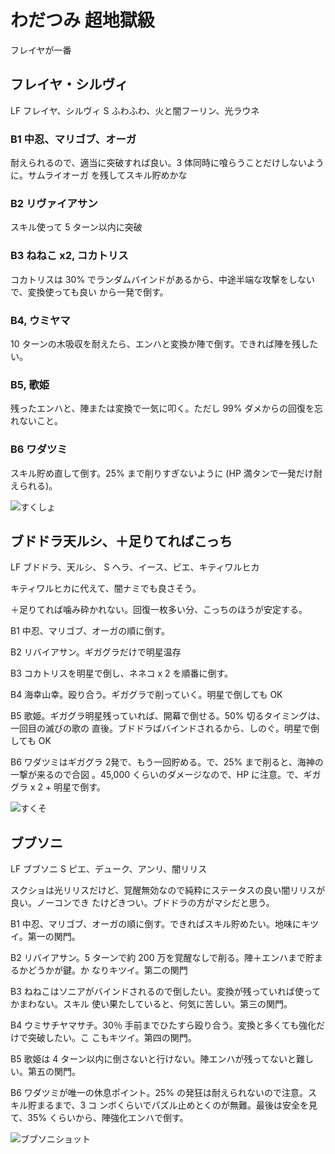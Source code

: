# わだつみ 超地獄級

フレイヤが一番

## フレイヤ・シルヴィ

LF フレイヤ、シルヴィ
S  ふわふわ、火と闇フーリン、光ラウネ

### B1 中忍、マリゴブ、オーガ

耐えられるので、適当に突破すれば良い。3 体同時に喰らうことだけしないように。サムライオーガ
を残してスキル貯めかな

### B2 リヴァイアサン

スキル使って 5 ターン以内に突破

### B3 ねねこ x2, コカトリス

コカトリスは 30% でランダムバインドがあるから、中途半端な攻撃をしないで、変換使っても良い
から一発で倒す。

### B4, ウミヤマ

10 ターンの木吸収を耐えたら、エンハと変換か陣で倒す。できれば陣を残したい。

### B5, 歌姫

残ったエンハと、陣または変換で一気に叩く。ただし 99% ダメからの回復を忘れないこと。

### B6 ワダツミ

スキル貯め直して倒す。25% まで削りすぎないように (HP 満タンで一発だけ耐えられる)。

![すくしょ](http://i.imgur.com/0w3Yvcpl.jpg)

## ブドドラ天ルシ、＋足りてればこっち

LF ブドドラ、天ルシ、
S ヘラ、イース、ピエ、キティワルヒカ

キティワルヒカに代えて、闇ナミでも良さそう。

＋足りてれば噛み砕かれない。回復一枚多い分、こっちのほうが安定する。

B1 中忍、マリゴブ、オーガの順に倒す。

B2 リバイアサン。ギガグラだけで明星温存

B3 コカトリスを明星で倒し、ネネコ x 2 を順番に倒す。

B4 海幸山幸。殴り合う。ギガグラで削っていく。明星で倒しても OK

B5 歌姫。ギガグラ明星残っていれば、開幕で倒せる。50% 切るタイミングは、一回目の滅びの歌の
直後。ブドドラばバインドされるから、しのぐ。明星で倒しても OK

B6 ワダツミはギガグラ 2発で、もう一回貯める。で、25% まで削ると、海神の一撃が来るので合図
。45,000 くらいのダメージなので、HP に注意。で、ギガグラ x 2 + 明星で倒す。

![すくそ](http://i.imgur.com/DWMoXZ9l.jpg)

## ブブソニ

LF ブブソニ
S  ピエ、デューク、アンリ、闇リリス

スクショは光リリスだけど、覚醒無効なので純粋にステータスの良い闇リリスが良い。ノーコンでき
たけどきつい。ブドドラの方がマシだと思う。

B1 中忍、マリゴブ、オーガの順に倒す。できればスキル貯めたい。地味にキツイ。第一の関門。

B2 リバイアサン。5 ターンで約 200 万を覚醒なしで削る。陣＋エンハまで貯まるかどうかが鍵。か
なりキツイ。第二の関門

B3 ねねこはソニアがバインドされるので倒したい。変換が残っていれば使ってかまわない。スキル
使い果たしていると、何気に苦しい。第三の関門。

B4 ウミサチヤマサチ。30％ 手前までひたすら殴り合う。変換と多くても強化だけで突破したい。こ
こもキツイ。第四の関門。

B5 歌姫は 4 ターン以内に倒さないと行けない。陣エンハが残ってないと難しい。第五の関門。

B6 ワダツミが唯一の休息ポイント。25% の発狂は耐えられないので注意。スキル貯まるまで、3 コ
ンボくらいでパズル止めとくのが無難。最後は安全を見て、35% くらいから、陣強化エンハで倒す。

![ブブソニショット](http://i.imgur.com/2GKwqw0l.jpg)

<!-- vim: set tw=90 filetype=markdown : -->

